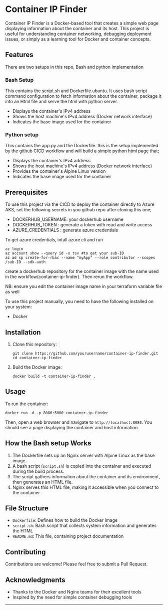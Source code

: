 # Container IP Finder

Container IP Finder is a Docker-based tool that creates a simple web page displaying information about the container and its host. This project is useful for understanding container networking, debugging deployment issues, or simply as a learning tool for Docker and container concepts.

## Features

There are two setups in this repo, Bash and python implementation

### Bash Setup
This contains the script.sh and Dockerfile.ubuntu. It uses bash script command configuration to fetch information about the container, package it into an Html file and serve the html with python server. 

- Displays the container's IPv4 address
- Shows the host machine's IPv4 address (Docker network interface)
- Indicates the base image used for the container

### Python setup
This contains the app.py and the Dockerfile. this is the setup implemented by the github CICD workflow and will build a simple python html page that;
  
- Displays the container's IPv4 address
- Shows the host machine's IPv4 address (Docker network interface)
- Provides the container's Alpine Linux version
- Indicates the base image used for the container

## Prerequisites

To use this project via the CICD to deploy the container directly to Azure AKS, set the following secrets in you github repo after cloning this one;

- DOCKERHUB_USERNAME: your dockerhub username
- DOCKERHUB_TOKEN   : generate a token with read and write access
- AZURE_CREDENTIALS : generate azure credentials
  
To get azure credentials, intall azure cli and run

```
az login
az account show --query id -o tsv #to get your sub-ID
az ad sp create-for-rbac --name "myApp" --role contributor --scopes /sub-ID --sdk-auth
```
create a dockerhub repository for the container image with the name used in the workflow(container-ip-finder). Then rerun the workflow.

NB: ensure you edit the container image name in your terraform variable file as well

To use this project manually, you need to have the following installed on your system:

- Docker

## Installation

1. Clone this repository:
   ```
   git clone https://github.com/yourusername/container-ip-finder.git
   cd container-ip-finder
   ```

2. Build the Docker image:
   ```
   docker build -t container-ip-finder .
   ```

## Usage

To run the container:

```
docker run -d -p 8080:5000 container-ip-finder
```

Then, open a web browser and navigate to `http://localhost:8080`. You should see a page displaying the container and host information.

## How the Bash setup Works

1. The Dockerfile sets up an Nginx server with Alpine Linux as the base image.
2. A bash script (`script.sh`) is copied into the container and executed during the build process.
3. The script gathers information about the container and its environment, then generates an HTML file.
4. Nginx serves this HTML file, making it accessible when you connect to the container.

## File Structure

- `Dockerfile`: Defines how to build the Docker image
- `script.sh`: Bash script that collects system information and generates the HTML
- `README.md`: This file, containing project documentation

## Contributing

Contributions are welcome! Please feel free to submit a Pull Request.

## Acknowledgments

- Thanks to the Docker and Nginx teams for their excellent tools
- Inspired by the need for simple container debugging tools

---
